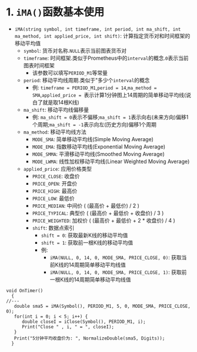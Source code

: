 # 1. `iMA()`函数基本使用

- `iMA(string symbol, int timeframe, int period, int ma_shift, int ma_method, int applied_price, int shift)`: 计算指定货币对和时间框架的移动平均值
  - `symbol`: 货币对名称.`NULL`表示当前图表货币对
  - `timeframe`: 时间框架.类似于Prometheus中的`interval`的概念.`0`表示当前图表时间框架
    - 该参数可以填写`PERIOD_M1`等常量
  - `period`: 移动平均线周期.类似于"多少个`interval`的概念
    - 例: `timeframe = PERIOD_M1`,`period = 14`,`ma_method = SMA`,`applied_price = `表示计算1分钟图上14周期的简单移动平均线(说白了就是取14根K线)
  - `ma_shift`: 移动平均线偏移量
    - 例: `ma_shift = 0`表示不偏移;`ma_shift = 1`表示向右(未来方向)偏移1个周期;`ma_shift = -1`表示向左(历史方向)偏移1个周期
  - `ma_method`: 移动平均线方法
    - `MODE_SMA`: 简单移动平均线(Simple Moving Average)
    - `MODE_EMA`: 指数移动平均线(Exponential Moving Average)
    - `MODE_SMMA`: 平滑移动平均线(Smoothed Moving Average)
    - `MODE_LWMA`: 线性加权移动平均线(Linear Weighted Moving Average)
  - `applied_price`: 应用价格类型
    - `PRICE_CLOSE`: 收盘价
    - `PRICE_OPEN`: 开盘价
    - `PRICE_HIGH`: 最高价
    - `PRICE_LOW`: 最低价
    - `PRICE_MEDIAN`: 中间价 ( (最高价 + 最低价) / 2 )
    - `PRICE_TYPICAL`: 典型价 ( (最高价 + 最低价 + 收盘价) / 3 )
    - `PRICE_WEIGHTED`: 加权价 ( (最高价 + 最低价 + 2 * 收盘价) / 4 )
    - `shift`: 数据点索引
      - `shift = 0`: 获取最新K线的移动平均值
      - `shift = 1`: 获取前一根K线的移动平均值
      - 例:
        - `iMA(NULL, 0, 14, 0, MODE_SMA, PRICE_CLOSE, 0)`: 获取当前K线的14周期简单移动平均线值
        - `iMA(NULL, 0, 14, 0, MODE_SMA, PRICE_CLOSE, 1)`: 获取前一根K线的14周期简单移动平均线值

```mq4
void OnTimer()
  {
//---
   double sma5 = iMA(Symbol(), PERIOD_M1, 5, 0, MODE_SMA, PRICE_CLOSE, 0);
   for(int i = 0; i < 5; i++) {
      double closeI = iClose(Symbol(), PERIOD_M1, i);
      Print("Close " , i, " = ", closeI);
   }
   Print("5分钟平均收盘价为: ", NormalizeDouble(sma5, Digits));
  }
```


